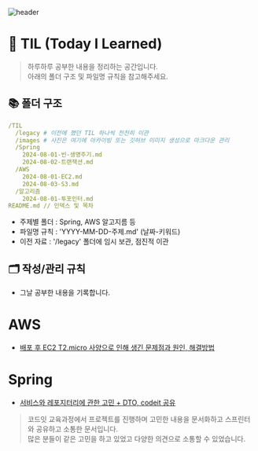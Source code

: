 ![header](https://capsule-render.vercel.app/api?type=wave&color=blue)

# 🐸 TIL (Today I Learned)

> 하루하루 공부한 내용을 정리하는 공간입니다.  
> 아래의 폴더 구조 및 파일명 규칙을 참고해주세요.

## 📚 폴더 구조

```yaml
/TIL
  /legacy # 이전에 했던 TIL 하나씩 천천히 이관
  /images # 사진은 여기에 아카이빙 또는 깃허브 이미지 생성으로 마크다운 관리
  /Spring
    2024-08-01-빈-생명주기.md
    2024-08-02-트랜잭션.md
  /AWS
    2024-08-01-EC2.md
    2024-08-03-S3.md
  /알고리즘
    2024-08-01-투포인터.md
README.md // 인덱스 및 목차
```

- 주제별 폴더 : Spring, AWS 알고지름 등
- 파일명 규칙 : 'YYYY-MM-DD-주제.md' (날짜-키워드)
- 이전 자료 : '/legacy' 폴더에 임시 보관, 점진적 이관

## 🗂️ 작성/관리 규칙

- 그날 공부한 내용을 기록합니다.

# AWS 
- [배포 후 EC2 T2.micro 사양으로 인해 생긴 문제점과 원인, 해결방법](https://github.com/jaewoo9797/TIL/blob/main/aws/2025-08-11-%EB%B0%B0%ED%8F%AC_%ED%9B%84_%EB%AC%B8%EC%A0%9C%ED%95%B4%EA%B2%B0.md)

# Spring
- [서비스와 레포지터리에 관한 고민 + DTO, codeit 공유](https://github.com/jaewoo9797/TIL/blob/main/spring/2025-02-17-%EC%84%9C%EB%B9%84%EC%8A%A4%EC%99%80%20%EB%A0%88%ED%8F%AC%EC%A7%80%ED%84%B0%EB%A6%AC%EC%97%90%20%EA%B4%80%ED%95%9C%20%EA%B3%A0%EB%AF%BC.md)
> 코드잇 교육과정에서 프로젝트를 진행하며 고민한 내용을 문서화하고 스프린터와 공유하고 소통한 문서입니다.   
> 많은 분들이 같은 고민을 하고 있었고 다양한 의견으로 소통할 수 있었습니다.
